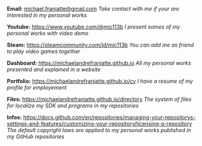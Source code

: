 ﻿  
**Email:** michael.franiatte@gmail.com
*Take contact with me if your are interested in my personal works*
  
**Youtube:** https://www.youtube.com/@mic113b
*I present somes of my personal works with video demo*
  
**Steam:** https://steamcommunity.com/id/mic113b
*You can add me as friend to play video games together*
  
**Dashboard:** https://michaelandrefraniatte.github.io
*All my personal works presented and explained in a website*
  
**Portfolio:** https://michaelandrefraniatte.github.io/cv
*I have a resume of my profile for employement*
  
**Files:** https://michaelandrefraniatte.github.io/directory
*The system of files for localize my SDK and programs in my repositories*
  
**Infos:** https://docs.github.com/en/repositories/managing-your-repositorys-settings-and-features/customizing-your-repository/licensing-a-repository
*The default copyright laws are applied to my personal works published in my GitHub repositories*
  